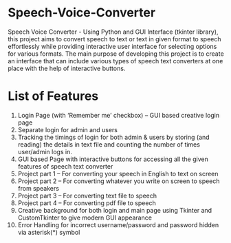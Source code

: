 # Speech-Voice-Converter
Speech Voice Converter - Using Python and GUI Interface (tkinter library), this project aims to convert speech to text or text in given format to speech effortlessly while providing interactive user interface for selecting options for various formats. The main purpose of developing this project is to create an interface that can include various types of speech text converters at one place with the help of interactive buttons.
# List of Features
1) Login Page (with ‘Remember me’ checkbox) – GUI based creative login page
2) Separate login for admin and users
3) Tracking the timings of login for both admin & users by storing (and reading) the details in text file and counting the number of times user/admin logs in.
4) GUI based Page with interactive buttons for accessing all the given features of speech text converter
5) Project part 1 – For converting your speech in English to text on screen
6) Project part 2 – For converting whatever you write on screen to speech from speakers
7) Project part 3 – For converting text file to speech
8) Project part 4 – For converting pdf file to speech
9) Creative background for both login and main page using Tkinter and CustomTkinter to give modern GUI appearance
10) Error Handling for incorrect username/password and password hidden via asterisk(*) symbol
